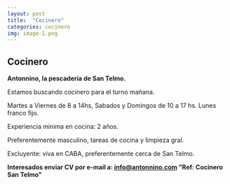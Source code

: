 ```yaml
---
layout: post
title:  "Cocinero"
categories: cocinero
img: image-1.png
---
```





## Cocinero
**Antonnino, la pescaderia de San Telmo.**

Estamos buscando cocinero para el turno mañana.

Martes a Viernes de 8 a 14hs, Sabados y Domingos de 10 a 17 hs. Lunes franco fijo.

Experiencia minima en cocina: 2 años.

Preferentemente masculino, tareas de cocina y limpieza gral.

Excluyente: viva en CABA, preferentemente cerca de San Telmo.

**Interesados enviar CV por e-mail a: info@antonnino.com 
"Ref: Cocinero San Telmo"**
